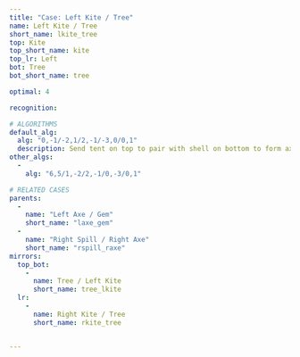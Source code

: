 ```yaml
---
title: "Case: Left Kite / Tree"
name: Left Kite / Tree
short_name: lkite_tree
top: Kite
top_short_name: kite
top_lr: Left
bot: Tree
bot_short_name: tree

optimal: 4

recognition:

# ALGORITHMS
default_alg:
  alg: "0,-1/-2,1/2,-1/-3,0/0,1"
  description: Send tent on top to pair with shell on bottom to form axe/gem.
other_algs:
  -
    alg: "6,5/1,-2/2,-1/0,-3/0,1"

# RELATED CASES
parents:
  -
    name: "Left Axe / Gem"
    short_name: "laxe_gem"
  -
    name: "Right Spill / Right Axe"
    short_name: "rspill_raxe"
mirrors:
  top_bot:
    -
      name: Tree / Left Kite
      short_name: tree_lkite
  lr:
    -
      name: Right Kite / Tree
      short_name: rkite_tree


---
```


